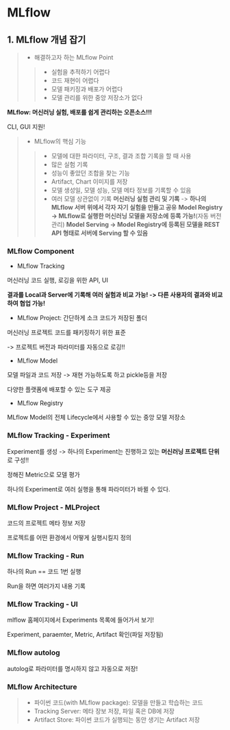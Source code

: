 # MLflow

## 1. MLflow 개념 잡기

> * 해결하고자 하는 MLflow Point
>> * 실험을 추적하기 어렵다
>> * 코드 재현이 어렵다
>> * 모델 패키징과 배포가 어렵다
>> * 모델 관리를 위한 중앙 저장소가 없다

**MLflow: 머신러닝 실험, 배포를 쉽게 관리하는 오픈소스!!!**

CLI, GUI 지원!

> * MLflow의 핵심 기능
>> * 모델에 대한 파라미터, 구조, 결과 조합 기록을 할 때 사용
>> * 많은 실험 기록
>> * 성능이 좋았던 조합을 찾는 기능
>> * Artifact, Chart 이미지를 저장
>> * 모델 생성일, 모델 성능, 모델 메타 정보를 기록할 수 있음
>> * 여러 모델 상관없이 기록
>> **머신러닝 실험 관리 및 기록** -> **하나의 MLflow 서버 위에서 각자 자기 실험을 만들고 공유**
>> **Model Registry -> MLflow로 실행한 머신러닝 모델을 저장소에 등록 가능!**(자동 버전 관리)
>> **Model Serving -> Model Registry에 등록된 모델을 REST API 형태로 서버에 Serving 할 수 있음**

### MLflow Component

* MLflow Tracking

머신러닝 코드 실행, 로깅을 위한 API, UI

**결과를 Local과 Server에 기록해 여러 실험과 비교 가능! -> 다른 사용자의 결과와 비교하여 협업 가능!**

* MLflow Project: 간단하게 소크 코드가 저장된 폴더

머신러닝 프로젝트 코드를 패키징하기 위한 표준

-> 프로젝트 버전과 파라미터를 자동으로 로깅!!

* MLflow Model

모델 파일과 코드 저장 -> 재현 가능하도록 하고 pickle등을 저장

다양한 플랫폼에 배포할 수 있는 도구 제공

* MLflow Registry

MLflow Model의 전체 Lifecycle에서 사용할 수 있는 중앙 모델 저장소

### MLflow Tracking - Experiment

Experiment를 생성 -> 하나의 Experiment는 진행하고 있는 **머신러닝 프로젝트 단위**로 구성!!

정해진 Metric으로 모델 평가

하나의 Experiment로 여러 실행을 통해 파라미터가 바뀔 수 있다.


### MLflow Project - MLProject

코드의 프로젝트 메타 정보 저장

프로젝트를 어떤 환경에서 어떻게 실행시킬지 정의

### MLflow Tracking - Run

하나의 Run == 코드 1번 실행

Run을 하면 여러가지 내용 기록

### MLflow Tracking - UI

mlflow 홈페이지에서 Experiments 목록에 들어가서 보기!

Experiment, paraemter, Metric, Artifact 확인(파일 저장됨) 

### MLflow autolog

autolog로 파라미터를 명시하지 않고 자동으로 저장!

### MLflow Architecture

> * 파이썬 코드(with MLflow package): 모델을 만들고 학습하는 코드
> * Tracking Server: 메타 장보 저장, 파일 혹은 DB에 저장
> * Artifact Store: 파이썬 코드가 실행되는 동안 생기는 Artifact 저장

